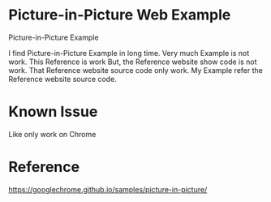 # Picture-in-Picture Web Example
Picture-in-Picture Example

I find Picture-in-Picture Example in long time.
Very much Example is not work.
This Reference is work
But, the Reference website show code is not work.
That Reference website source code only work.
My Example refer the Reference website source code.

# Known Issue
Like only work on Chrome

# Reference
https://googlechrome.github.io/samples/picture-in-picture/

